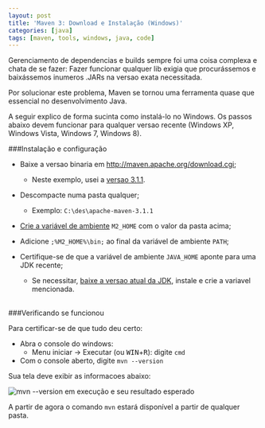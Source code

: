 ```yaml
---
layout: post
title: 'Maven 3: Download e Instalação (Windows)'
categories: [java]
tags: [maven, tools, windows, java, code]
---
```

Gerenciamento de dependencias e builds sempre foi uma coisa complexa e chata de se fazer: Fazer funcionar qualquer lib exigia que procurássemos e baixássemos inumeros .JARs na versao exata necessitada.

Por solucionar este problema, Maven se tornou uma ferramenta quase que essencial no desenvolvimento Java.

A seguir explico de forma sucinta como instalá-lo no Windows. Os passos abaixo devem funcionar para qualquer versao recente (Windows XP, Windows Vista, Windows 7, Windows 8).
<!--more-->

###Instalação e configuração

- Baixe a versao binaria em http://maven.apache.org/download.cgi;
	- Neste exemplo, usei a [versao 3.1.1][1].
- Descompacte numa pasta qualquer;
	- Exemplo: `C:\des\apache-maven-3.1.1`

- [Crie a variável de ambiente][2] `M2_HOME` com o valor da pasta acima;
- Adicione `;%M2_HOME%\bin;` ao final da variável de ambiente `PATH`;

- Certifique-se de que a variável de ambiente `JAVA_HOME` aponte para uma JDK recente;
    - Se necessitar, [baixe a versao atual da JDK][4], instale e crie a variavel mencionada.

<br>
###Verificando se funcionou

Para certificar-se de que tudo deu certo:

- Abra o console do windows:
	- Menu iniciar &rarr; Executar (ou <kbd>WIN</kbd>+<kbd>R</kbd>): digite `cmd`
- Com o console aberto, digite `mvn --version`

Sua tela deve exibir as informacoes abaixo:

![mvn --version em execução e seu resultado esperado][3]

A partir de agora o comando `mvn` estará disponível a partir de qualquer pasta.

  [1]: http://ftp.unicamp.br/pub/apache/maven/maven-3/3.1.1/binaries/apache-maven-3.1.1-bin.zip
  [2]: http://www.java.com/pt_BR/download/help/path.xml
  [3]: http://1.bp.blogspot.com/-LVaMRDTTJgY/UqY0niedtEI/AAAAAAAAAus/1kya8KGIZck/s1600/maven3.png
  [4]: http://www.oracle.com/technetwork/java/javase/downloads/index.html